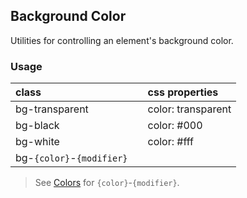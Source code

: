 ## Background Color

Utilities for controlling an element's background color.

### Usage

| class |   | css properties |
|:--|:--|:--|
| bg-transparent |  | color: transparent |
| bg-black |  | color: #000 |
| bg-white |  | color: #fff |
| bg-`{color}`-`{modifier}` |

> See [Colors](../customization/colors.md) for `{color}`-`{modifier}`.
